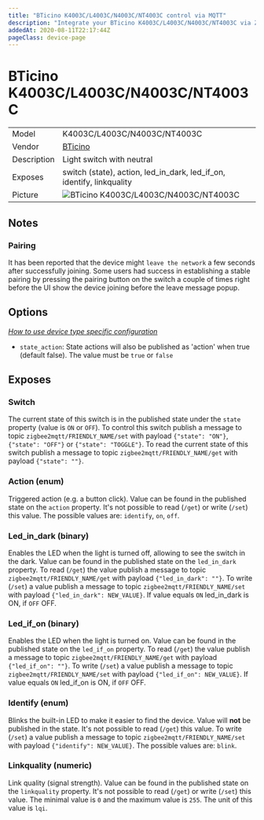 ```yaml
---
title: "BTicino K4003C/L4003C/N4003C/NT4003C control via MQTT"
description: "Integrate your BTicino K4003C/L4003C/N4003C/NT4003C via Zigbee2MQTT with whatever smart home infrastructure you are using without the vendor's bridge or gateway."
addedAt: 2020-08-11T22:17:44Z
pageClass: device-page
---
```


<!-- !!!! -->
<!-- ATTENTION: This file is auto-generated through docgen! -->
<!-- You can only edit the "Notes"-Section between the two comment lines "Notes BEGIN" and "Notes END". -->
<!-- Do not use h1 or h2 heading within "## Notes"-Section. -->
<!-- !!!! -->

# BTicino K4003C/L4003C/N4003C/NT4003C

|     |     |
|-----|-----|
| Model | K4003C/L4003C/N4003C/NT4003C  |
| Vendor  | [BTicino](/supported-devices/#v=BTicino)  |
| Description | Light switch with neutral |
| Exposes | switch (state), action, led_in_dark, led_if_on, identify, linkquality |
| Picture | ![BTicino K4003C/L4003C/N4003C/NT4003C](https://www.zigbee2mqtt.io/images/devices/K4003C-L4003C-N4003C-NT4003C.jpg) |


<!-- Notes BEGIN: You can edit here. Add "## Notes" headline if not already present. -->
## Notes

### Pairing

It has been reported that the device might `leave the network` a few seconds after successfully joining. Some users had success in establishing a stable pairing by pressing the pairing button on the switch a couple of times right before the UI show the device joining before the leave message popup. 

<!-- Notes END: Do not edit below this line -->


## Options
*[How to use device type specific configuration](../guide/configuration/devices-groups.md#specific-device-options)*

* `state_action`: State actions will also be published as 'action' when true (default false). The value must be `true` or `false`


## Exposes

### Switch 
The current state of this switch is in the published state under the `state` property (value is `ON` or `OFF`).
To control this switch publish a message to topic `zigbee2mqtt/FRIENDLY_NAME/set` with payload `{"state": "ON"}`, `{"state": "OFF"}` or `{"state": "TOGGLE"}`.
To read the current state of this switch publish a message to topic `zigbee2mqtt/FRIENDLY_NAME/get` with payload `{"state": ""}`.

### Action (enum)
Triggered action (e.g. a button click).
Value can be found in the published state on the `action` property.
It's not possible to read (`/get`) or write (`/set`) this value.
The possible values are: `identify`, `on`, `off`.

### Led_in_dark (binary)
Enables the LED when the light is turned off, allowing to see the switch in the dark.
Value can be found in the published state on the `led_in_dark` property.
To read (`/get`) the value publish a message to topic `zigbee2mqtt/FRIENDLY_NAME/get` with payload `{"led_in_dark": ""}`.
To write (`/set`) a value publish a message to topic `zigbee2mqtt/FRIENDLY_NAME/set` with payload `{"led_in_dark": NEW_VALUE}`.
If value equals `ON` led_in_dark is ON, if `OFF` OFF.

### Led_if_on (binary)
Enables the LED when the light is turned on.
Value can be found in the published state on the `led_if_on` property.
To read (`/get`) the value publish a message to topic `zigbee2mqtt/FRIENDLY_NAME/get` with payload `{"led_if_on": ""}`.
To write (`/set`) a value publish a message to topic `zigbee2mqtt/FRIENDLY_NAME/set` with payload `{"led_if_on": NEW_VALUE}`.
If value equals `ON` led_if_on is ON, if `OFF` OFF.

### Identify (enum)
Blinks the built-in LED to make it easier to find the device.
Value will **not** be published in the state.
It's not possible to read (`/get`) this value.
To write (`/set`) a value publish a message to topic `zigbee2mqtt/FRIENDLY_NAME/set` with payload `{"identify": NEW_VALUE}`.
The possible values are: `blink`.

### Linkquality (numeric)
Link quality (signal strength).
Value can be found in the published state on the `linkquality` property.
It's not possible to read (`/get`) or write (`/set`) this value.
The minimal value is `0` and the maximum value is `255`.
The unit of this value is `lqi`.
